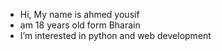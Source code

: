 - Hi, My name is ahmed yousif
- am 18 years old form Bharain
- I’m interested in python and web development
